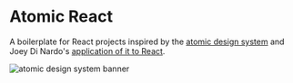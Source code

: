 # Atomic React

A boilerplate for React projects inspired by the [atomic design system](http://patternlab.io/ "Learn more at patternlab.io") and Joey Di Nardo's [application of it to React](https://medium.com/@yejodido/atomic-components-managing-dynamic-react-components-using-atomic-design-part-1-5f07451f261f "Read Joey's article on Medium").

![atomic design system banner](raw.githubusercontent.com/johndugan/atomic-react/master/atomic-react.png "Atomic React")
